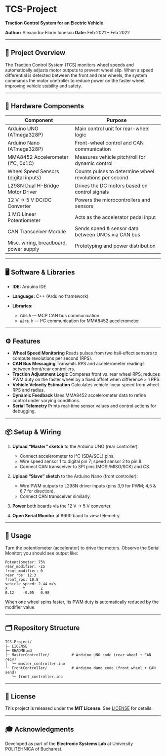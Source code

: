 # TCS-Project

**Traction Control System for an Electric Vehicle**

**Author:** Alexandru-Florin Ionescu
**Date:** Feb 2021 – Feb 2022

---

## 🚀 Project Overview

The Traction Control System (TCS) monitors wheel speeds and automatically adjusts motor outputs to prevent wheel slip. When a speed differential is detected between the front and rear wheels, the system commands the motor controller to reduce power on the faster wheel, improving vehicle stability and safety.

---

## 🔧 Hardware Components

| Component                              | Purpose                                                 |
| -------------------------------------- | ------------------------------------------------------- |
| Arduino UNO (ATmega328P)               | Main control unit for rear-wheel logic                  |
| Arduino Nano (ATmega328P)              | Front-wheel control and CAN communication               |
| MMA8452 Accelerometer (I²C, 0x1C)      | Measures vehicle pitch/roll for dynamic control         |
| Wheel Speed Sensors (digital inputs)   | Counts pulses to determine wheel revolutions per second |
| L298N Dual H-Bridge Motor Driver       | Drives the DC motors based on control signals           |
| 12 V → 5 V DC/DC Converter             | Powers the microcontrollers and sensors                 |
| 1 MΩ Linear Potentiometer              | Acts as the accelerator pedal input                     |
| CAN Transceiver Module                 | Sends speed & sensor data between UNOs via CAN bus      |
| Misc. wiring, breadboard, power supply | Prototyping and power distribution                      |

---

## 🖥️ Software & Libraries

* **IDE:** Arduino IDE
* **Language:** C++ (Arduino framework)
* **Libraries:**

  * `CAN.h` — MCP CAN bus communication
  * `Wire.h` — I²C communication for MMA8452 accelerometer

---

## ⚙️ Features

* **Wheel Speed Monitoring**
  Reads pulses from two hall-effect sensors to compute revolutions per second (RPS).
* **CAN Bus Messaging**
  Transmits RPS and accelerometer readings between front/rear controllers.
* **Traction Adjustment Logic**
  Compares front vs. rear wheel RPS; reduces PWM duty on the faster wheel by a fixed offset when difference > 1 RPS.
* **Vehicle Velocity Estimation**
  Calculates vehicle linear speed from wheel RPS and radius.
* **Dynamic Feedback**
  Uses MMA8452 accelerometer data to refine control under varying conditions.
* **Serial Telemetry**
  Prints real-time sensor values and control actions for debugging.

---

## 📦 Setup & Wiring

1. **Upload “Master” sketch** to the Arduino UNO (rear controller):

   * Connect accelerometer to I²C (SDA/SCL) pins.
   * Wire speed sensor 1 to digital pin 7; speed sensor 2 to pin 8.
   * Connect CAN transceiver to SPI pins (MOSI/MISO/SCK) and CS.
2. **Upload “Slave” sketch** to the Arduino Nano (front controller):

   * Wire PWM outputs to L298N driver inputs (pins 3,9 for PWM; 4,5 & 6,7 for direction).
   * Connect CAN transceiver similarly.
3. **Power** both boards via the 12 V → 5 V converter.
4. **Open Serial Monitor** at 9600 baud to view telemetry.

---

## 🏃 Usage

Turn the potentiometer (accelerator) to drive the motors. Observe the Serial Monitor; you should see output like:

```
Potentiometer: 75%
rear_modifier: -25
front_modifier: 0
rear_rps: 12.3
front_rps: 10.8
vehicle_speed: 2.44 m/s
X       Y       Z
0.12    -0.05   0.98
```

When one wheel spins faster, its PWM duty is automatically reduced by the modifier value.

---

## 🗂️ Repository Structure

```
TCS-Project/
├─ LICENSE
├─ README.md
├─ MasterController/          # Arduino UNO code (rear wheel + CAN recv)
│  └─ master_controller.ino
└─ FrontController/           # Arduino Nano code (front wheel + CAN send)
   └─ front_controller.ino
```

---

## 📜 License

This project is released under the **MIT License**. See [LICENSE](./LICENSE) for details.

---

## 🎓 Acknowledgments

Developed as part of the **Electronic Systems Lab** at University POLITEHNICA of Bucharest.
